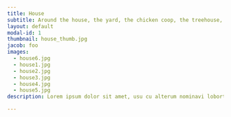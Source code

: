 ```yaml
---
title: House
subtitle: Around the house, the yard, the chicken coop, the treehouse, and the patio.
layout: default
modal-id: 1
thumbnail: house_thumb.jpg
jacob: foo
images:
  - house6.jpg
  - house1.jpg
  - house2.jpg
  - house3.jpg
  - house4.jpg
  - house5.jpg
description: Lorem ipsum dolor sit amet, usu cu alterum nominavi lobortis. At duo novum diceret. Tantas apeirian vix et, usu sanctus postulant inciderint ut, populo diceret necessitatibus in vim. Cu eum dicam feugiat noluisse.

---
```

